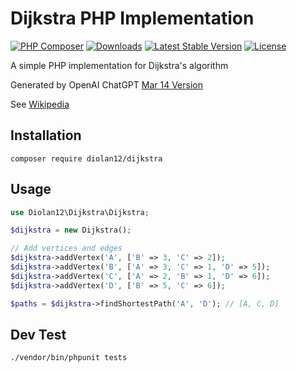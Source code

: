 # Dijkstra PHP Implementation

[![PHP Composer](https://github.com/diolan12/dijkstra/actions/workflows/php.yml/badge.svg)](https://github.com/diolan12/dijkstra/actions/workflows/php.yml)
[![Downloads](https://img.shields.io/packagist/dt/diolan12/dijkstra)](https://packagist.org/packages/diolan12/dijkstra)
[![Latest Stable Version](https://img.shields.io/packagist/v/diolan12/dijkstra)](https://packagist.org/packages/diolan12/dijkstra)
[![License](https://img.shields.io/packagist/l/diolan12/dijkstra)](https://packagist.org/packages/diolan12/dijkstra)

 A simple PHP implementation for Dijkstra's algorithm

 Generated by OpenAI ChatGPT [Mar 14 Version](https://help.openai.com/en/articles/6825453-chatgpt-release-notes)

 See [Wikipedia](https://en.wikipedia.org/wiki/Dijkstra%27s_algorithm)

## Installation

```cli
composer require diolan12/dijkstra
```

## Usage

```php
use Diolan12\Dijkstra\Dijkstra;

$dijkstra = new Dijkstra();

// Add vertices and edges
$dijkstra->addVertex('A', ['B' => 3, 'C' => 2]);
$dijkstra->addVertex('B', ['A' => 3, 'C' => 1, 'D' => 5]);
$dijkstra->addVertex('C', ['A' => 2, 'B' => 1, 'D' => 6]);
$dijkstra->addVertex('D', ['B' => 5, 'C' => 6]);

$paths = $dijkstra->findShortestPath('A', 'D'); // [A, C, D]
```

## Dev Test

```cli
./vendor/bin/phpunit tests
```
